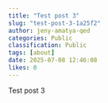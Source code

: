 ```yaml
---
title: "Test post 3"
slug: "test-post-3-1a25f2"
author: jeny-amatya-qed
categories: Public
classification: Public
tags: [about]
date: 2025-07-08 12:46:08 
likes: 0
---
```


Test post 3